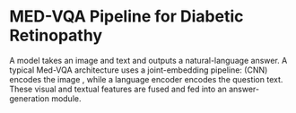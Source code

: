 # MED-VQA Pipeline for Diabetic Retinopathy<br/>
A model takes an image and text and outputs a natural-language answer. A typical Med-VQA architecture uses a joint-embedding pipeline: (CNN) encodes the image \, while a language encoder encodes the question text. These visual and textual features are fused and fed into an answer-generation module.<br/><br/>
